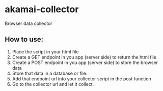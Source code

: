 # akamai-collector

Browser data collector

## How to use:
1. Place the script in your html file
2. Create a GET endpoint in you app (server side) to return the html file
3. Create a POST endpoint in you app (server side) to store the browser data
4. Store that data in a database or file.
5. Add that endpoint url into your collector script in the post function
6. Go to the collector url and let it collect.
